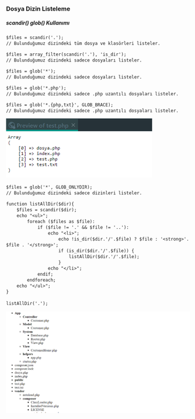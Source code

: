 ### Dosya Dizin Listeleme

##### scandir() glob() Kullanımı


```
$files = scandir('.'); 
// Bulunduğumuz dizindeki tüm dosya ve klasörleri listeler.
```

```
$files = array_filter(scandir('.'), 'is_dir'); 
// Bulunduğumuz dizindeki sadece dosyaları listeler.
```

```
$files = glob('*'); 
// Bulunduğumuz dizindeki sadece dosyaları listeler.
```
```
$files = glob('*.php'); 
// Bulunduğumuz dizindeki sadece .php uzantılı dosyaları listeler.
```
```
$files = glob('*.{php,txt}', GLOB_BRACE);
// Bulunduğumuz dizindeki sadece .php uzantılı dosyaları listeler.
```
![img.png](https://raw.githubusercontent.com/Kodluyoruz/taskforce/main/php/dosya-dizin-listeleme/figures/img.png)
```
$files = glob('*', GLOB_ONLYDIR); 
// Bulunduğumuz dizindeki sadece dizinleri listeler.
```

```
function listAllDir($dir){
    $files = scandir($dir);
    echo "<ul>";
        foreach ($files as $file):
            if ($file != '.' && $file != '..'):
                echo "<li>";
                    echo !is_dir($dir.'/'.$file) ? $file : '<strong>'. $file . '</strong>';
                    if (is_dir($dir.'/'.$file)) {
                        listAllDir($dir.'/'.$file);
                    }
                echo "</li>";
            endif;
        endforeach;
    echo "</ul>";
}

listAllDir('.');
```
![img_1.png](https://raw.githubusercontent.com/Kodluyoruz/taskforce/main/php/dosya-dizin-listeleme/figures/img_1.png)
